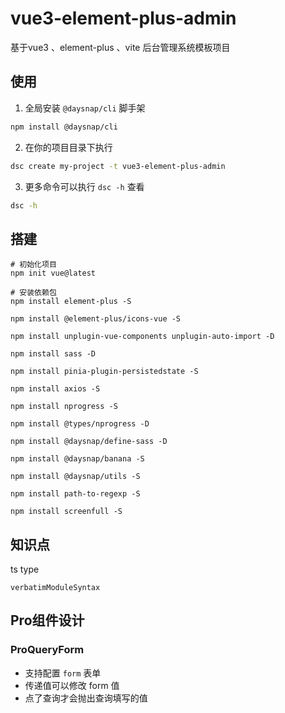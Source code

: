 # vue3-element-plus-admin

基于vue3 、element-plus 、vite 后台管理系统模板项目

## 使用

1. 全局安装 `@daysnap/cli` 脚手架

```bash
npm install @daysnap/cli
```

2. 在你的项目目录下执行

```bash 
dsc create my-project -t vue3-element-plus-admin
```

3. 更多命令可以执行 `dsc -h` 查看

```bash
dsc -h
```

## 搭建

```
# 初始化项目
npm init vue@latest

# 安装依赖包
npm install element-plus -S

npm install @element-plus/icons-vue -S

npm install unplugin-vue-components unplugin-auto-import -D

npm install sass -D

npm install pinia-plugin-persistedstate -S

npm install axios -S

npm install nprogress -S

npm install @types/nprogress -D

npm install @daysnap/define-sass -D

npm install @daysnap/banana -S

npm install @daysnap/utils -S

npm install path-to-regexp -S

npm install screenfull -S
```

## 知识点

ts type 

`verbatimModuleSyntax`


## Pro组件设计

### ProQueryForm

- 支持配置 `form` 表单
- 传递值可以修改 form 值
- 点了查询才会抛出查询填写的值